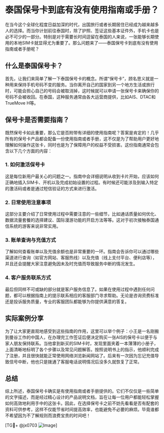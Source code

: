 # 泰国保号卡到底有没有使用指南或手册？

在当今这个全球化程度日益加深的时代，出国旅行或者长期居住已经成为越来越多人的选择。而当你计划前往泰国时，除了护照、签证这些基本证件外，手机卡也是必不可少的一部分。特别是对于需要长时间逗留在泰国的人来说，一张能够长期使用的本地SIM卡就显得尤为重要了。那么问题来了——泰国保号卡到底有没有使用指南或者手册呢？

## 什么是泰国保号卡？

首先，让我们来简单了解一下泰国保号卡的概念。所谓“保号卡”，顾名思义就是一种用来保持手机号码不变的服务。当你离开自己的国家到另一个地方生活或旅行时，可能会担心自己的号码会被取消掉，这时候就可以申请一张保号卡来确保你的号码不会被收回。在泰国，这种服务通常由各大运营商提供，比如AIS、DTAC和TrueMove H等。

## 保号卡是否需要指南？

既然保号卡如此重要，那么它是否附带有详细的使用指南呢？答案是肯定的！几乎所有的保号卡产品都会配备一份使用指南或者手册，这不仅是为了帮助用户更好地理解如何操作这张卡，同时也是为了保障用户的权益不受损害。这份指南通常会包含以下几个方面的内容：

### 1. 如何激活保号卡
这是每位新用户最关心的问题之一。指南中会详细说明从收到卡片开始，应该如何正确地插入SIM卡、开机以及完成初始设置的过程。有时候还可能涉及到输入特定的激活码或者是通过短信验证的方式来进行激活。

### 2. 日常使用注意事项
这部分主要介绍了日常使用过程中需要注意的一些细节，比如通话质量如何优化、数据流量套餐的选择建议、国际漫游功能的开启方法等等。这对于初次接触泰国通信系统的游客来说非常实用。

### 3. 账单查询与充值方式
了解如何查看账单以及充值余额也是非常重要的一环。指南会告诉你可以通过哪些渠道进行查询（如官方网站、客服热线）以及充值（线上支付平台、便利店等），并且还会提醒大家注意避免因未及时充值而导致服务中断的情况发生。

### 4. 客户服务联系方式
最后但同样不可或缺的部分就是客户服务信息了。如果在使用过程中遇到任何问题，都可以根据指南上的提示联系相应的客服部门寻求帮助。无论是咨询资费标准还是投诉服务质量，专业的客服团队都能够为你提供满意的答复。

## 实际案例分享

为了让大家更直观地感受到这些指南的作用，这里可以举个例子：小王是一名刚搬到曼谷工作的中国人，在办理完工作签证后便决定购买一张AIS的保号卡以便于与家人朋友保持联系。当他拿到新买的SIM卡时，发现里面夹着一本薄薄的小册子，上面清晰地标明了各个步骤以及常见问题解答。按照说明书上的指示，他顺利完成了注册，并且很快就能正常使用网络浏览新闻网站了。后来有一次因为忘记充值导致信号中断，他也只是拨通了客服电话说明情况后没多久就恢复了正常。

## 总结

综上所述，泰国保号卡确实是有使用指南或者手册提供的。它们不仅仅是一些简单的文字描述，而是经过精心设计的产品说明文档，旨在让每一位用户都能轻松掌握如何高效地利用手中的这张卡。因此，在选择保号卡之前不妨先看看是否有配套的资料可供参考，这样不仅能节省时间提高效率，也能避免不必要的麻烦。毕竟谁都不希望因为不了解规则而浪费宝贵的时间吧！

[TG💪+ @jx0703 ![Image](https://github.com/user-attachments/assets/dbca1d08-cadb-493c-b0ec-ad6f7a83f270)]